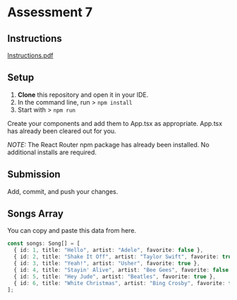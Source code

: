 # Assessment 7

## Instructions
[Instructions.pdf](Instructions.pdf)

## Setup
1. **Clone** this repository and open it in your IDE.
2. In the command line, run \> `npm install`
3. Start with \> `npm run`

Create your components and add them to App.tsx as appropriate. App.tsx has already been cleared out for you.

*NOTE:* The React Router npm package has already been installed. No additional installs are required.

## Submission
Add, commit, and push your changes.

## Songs Array
You can copy and paste this data from here.

```typescript
const songs: Song[] = [
  { id: 1, title: "Hello", artist: "Adele", favorite: false },
  { id: 2, title: "Shake It Off", artist: "Taylor Swift", favorite: true },
  { id: 3, title: "Yeah!", artist: "Usher", favorite: true },
  { id: 4, title: "Stayin' Alive", artist: "Bee Gees", favorite: false },
  { id: 5, title: "Hey Jude", artist: "Beatles", favorite: true },
  { id: 6, title: "White Christmas", artist: "Bing Crosby", favorite: false }
];
```